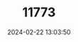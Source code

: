 ---
title: "11773"
category: "Leptoxis clipeata"
draft: false
date: 2024-02-22 13:03:50
languages:
  English: ["Agate Rocksnail"]
---